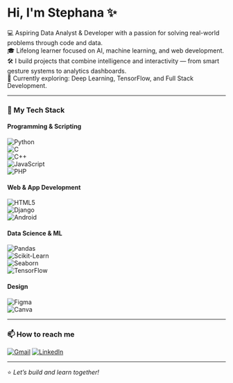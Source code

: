 # Hi, I'm Stephana ✨

💻 Aspiring Data Analyst & Developer with a passion for solving real-world problems through code and data.  
🎓 Lifelong learner focused on AI, machine learning, and web development.  
🛠️ I build projects that combine intelligence and interactivity — from smart gesture systems to analytics dashboards.  
🌱 Currently exploring: Deep Learning, TensorFlow, and Full Stack Development.  

---


### 🧠 My Tech Stack  

#### Programming & Scripting  
![Python](https://img.shields.io/badge/-Python-3776AB?style=flat-square&logo=python&logoColor=white)  
![C](https://img.shields.io/badge/-C-00599C?style=flat-square&logo=c&logoColor=white)  
![C++](https://img.shields.io/badge/-C++-00599C?style=flat-square&logo=c%2B%2B&logoColor=white)   
![JavaScript](https://img.shields.io/badge/-JavaScript-F7DF1E?style=flat-square&logo=javascript&logoColor=black)  
![PHP](https://img.shields.io/badge/-PHP-777BB4?style=flat-square&logo=php&logoColor=white)

#### Web & App Development  
![HTML5](https://img.shields.io/badge/-HTML5-E34F26?style=flat-square&logo=html5&logoColor=white)  
![Django](https://img.shields.io/badge/-Django-092E20?style=flat-square&logo=django&logoColor=white)  
![Android](https://img.shields.io/badge/-Android-3DDC84?style=flat-square&logo=android&logoColor=white)


#### Data Science & ML  
![Pandas](https://img.shields.io/badge/-Pandas-150458?style=flat-square&logo=pandas&logoColor=white)  
![Scikit-Learn](https://img.shields.io/badge/-Scikit--Learn-F7931E?style=flat-square&logo=scikit-learn&logoColor=white)  
![Seaborn](https://img.shields.io/badge/-Seaborn-3776AB?style=flat-square&logo=python&logoColor=white)  
![TensorFlow](https://img.shields.io/badge/-TensorFlow-FF6F00?style=flat-square&logo=tensorflow&logoColor=white)

#### Design  
![Figma](https://img.shields.io/badge/-Figma-F24E1E?style=flat-square&logo=figma&logoColor=white)  
![Canva](https://img.shields.io/badge/-Canva-00C4CC?style=flat-square&logo=canva&logoColor=white)

---

### 📫 How to reach me  
[![Gmail](https://img.shields.io/badge/-stephana1410@gmail.com-D14836?style=flat-square&logo=gmail&logoColor=white)](mailto:stephana1410@gmail.com)
[![LinkedIn](https://img.shields.io/badge/-LinkedIn-0A66C2?style=flat-square&logo=linkedin&logoColor=white)](https://linkedin.com/in/stephana-jolly)

---

⭐ _Let’s build and learn together!_  
